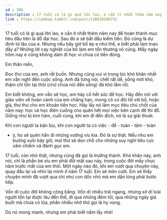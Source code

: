 ```yaml
---
id : 306
description : 17 tuổi có là gì quá lớn lao, e cần ít nhất thêm năm nay để hoàn thành mục tiêu đầu tiên là đỗ đại học. Sau đó e sẽ bắt đầu kiếm tiền. Đó cũng là dự định từ lâu của e. Nhưng nếu bây giờ bố ép e như thế, e biết phải làm tnao đây ạ? Những lời cay nghiệt của bố làm em tổn thương vô cùng. Mấy ngày hôm nay e cũng không dám đi học vì chưa có tiền đóng.
link : https://iambep.tumblr.com/post/138018106751
---
```


17 tuổi có là gì quá lớn lao, e cần ít nhất thêm năm nay để hoàn thành mục
tiêu đầu tiên là đỗ đại học. Sau đó e sẽ bắt đầu kiếm tiền. Đó cũng là dự
định từ lâu của e. Nhưng nếu bây giờ bố ép e như thế, e biết phải làm tnao
đây ạ? Những lời cay nghiệt của bố làm em tổn thương vô cùng. Mấy ngày hôm
nay e cũng không dám đi học vì chưa có tiền đóng.

Em thân mến,

Đọc thư của em, anh rất buồn. Nhưng cũng vui vì trong lúc khó khăn nhất
em vẫn nghĩ đến cuộc sống. Anh đã từng nói, chết rất dễ, sống mới khó, thậm
chí tồn tại thôi (chứ chưa nói đến sống) đã khó lắm rồi.

Em biết không, em vẫn sẽ học, em hãy cố hết sức để học. Hãy đến nói với
giáo viên về hoàn cảnh của em chẳng hạn, mong cô có đôi lời với bố, hoặc
giả, thư thư cho em khoản tiền học. Hãy lấy nó làm mục tiêu chủ chốt của
năm nay: học và học điên cuồng cho quên hết mọi việc bên cạnh để thi đỗ.
Giống như bị kìm hãm, cuối cùng, khi em đi đến đích, nó là sự giải thoát.

Khi con người ta bận bịu, khi con người ta có việc - để - toàn - tâm - toàn
- ý, họ sẽ quên hẳn đi những vướng víu kia. Đó là sự thật. Nếu như em buông
xuôi bây giờ, mọi thứ sẽ dọn chỗ cho những suy nghĩ tiêu cực xâm chiếm và
đánh gục em.

17 tuổi, còn nhỏ thật, nhưng cũng đã gọi là trưởng thành. Khó khăn này,
anh nói, chỉ là phần bé xíu em phải đối mặt sau này, trong cuộc đời mấy
chục năm trước mắt của em thôi. Một ngày nào đó, khi em vượt qua chuyện
này, quay đầu lại và nhìn lại mình ở năm 17 tuổi. Em sẽ mỉm cười. Em sẽ
thấy chuyện mình đã vượt qua chỉ như con dốc nhỏ mà em dặn lòng phải bước
tiếp.

Vốn dĩ cuộc đời không công bằng. Vốn dĩ nhiều trái ngang, nhưng sở dĩ loài
người tồn tại được lâu đến thế, đi qua những đêm tối, qua những ngày giá
buốt mà chưa có lửa, phần nhiều nhờ thứ gọi là hy vọng.

Dù nó mong manh, nhưng em phải biết nắm lấy nhé!